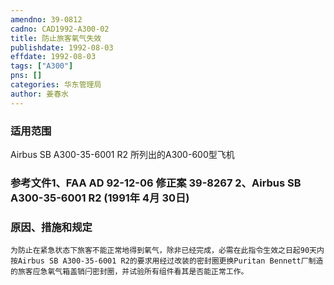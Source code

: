 ```yaml
---
amendno: 39-0812  
cadno: CAD1992-A300-02  
title: 防止旅客氧气失效  
publishdate: 1992-08-03  
effdate: 1992-08-03  
tags: ["A300"]  
pns: []  
categories: 华东管理局  
author: 姜春水  
---
```

  
### 适用范围  
Airbus SB A300-35-6001 R2 所列出的A300-600型飞机  
  
<!--more-->  
### 参考文件1、FAA AD 92-12-06 修正案 39-8267 2、Airbus SB A300-35-6001 R2 (1991年 4月 30日)  
  
### 原因、措施和规定  
    为防止在紧急状态下旅客不能正常地得到氧气，除非已经完成，必需在此指令生效之日起90天内按Airbus SB A300-35-6001 R2的要求用经过改装的密封圈更换Puritan Bennett厂制造的旅客应急氧气箱盖销闩密封圈，并试验所有组件看其是否能正常工作。  
